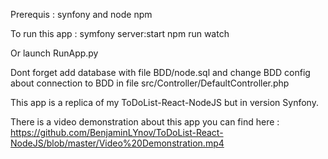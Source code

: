 Prerequis :
synfony and node npm

To run this app : 
symfony server:start
npm run watch

Or launch RunApp.py

Dont forget add database with file BDD/node.sql and change BDD config about connection to BDD in file src/Controller/DefaultController.php


This app is a replica of my ToDoList-React-NodeJS but in version Synfony.

There is a video demonstration about this app you can find here : 
https://github.com/BenjaminLYnov/ToDoList-React-NodeJS/blob/master/Video%20Demonstration.mp4